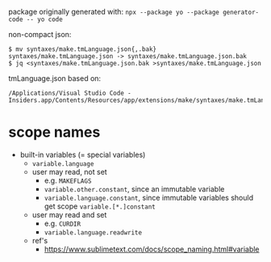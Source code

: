 package originally generated with: `npx --package yo --package generator-code -- yo code`


non-compact json:
```shell
$ mv syntaxes/make.tmLanguage.json{,.bak}
syntaxes/make.tmLanguage.json -> syntaxes/make.tmLanguage.json.bak
$ jq <syntaxes/make.tmLanguage.json.bak >syntaxes/make.tmLanguage.json
```



tmLanguage.json based on:
```
/Applications/Visual Studio Code - Insiders.app/Contents/Resources/app/extensions/make/syntaxes/make.tmLanguage.json
```


# scope names

* built-in variables (= special variables)
  * `variable.language`
  * user may read, not set
    * e.g. `MAKEFLAGS`
    * `variable.other.constant`, since an immutable variable
    * `variable.language.constant`, since immutable variables should get scope `variable.[*.]constant`
  * user may read and set
    * e.g. `CURDIR`
    * `variable.language.readwrite`
  * ref's
    * https://www.sublimetext.com/docs/scope_naming.html#variable